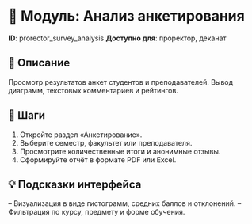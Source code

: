 # 📘 Модуль: Анализ анкетирования
**ID**: prorector_survey_analysis
**Доступно для**: проректор, деканат

## 📝 Описание
Просмотр результатов анкет студентов и преподавателей. Вывод диаграмм, текстовых комментариев и рейтингов.

## 🩜 Шаги
1. Откройте раздел «Анкетирование».
2. Выберите семестр, факультет или преподавателя.
3. Просмотрите количественные итоги и анонимные отзывы.
4. Сформируйте отчёт в формате PDF или Excel.

## 💡 Подсказки интерфейса
– Визуализация в виде гистограмм, средних баллов и отклонений.
– Фильтрация по курсу, предмету и форме обучения.
